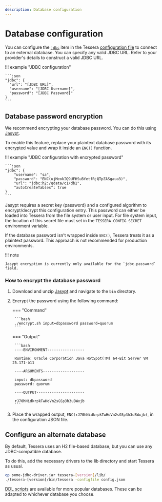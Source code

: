 ```yaml
---
description: Database configuration
---
```


# Database configuration

You can configure the [`jdbc`](../../Reference/SampleConfiguration.md#jdbc) item in the Tessera
[configuration file](Tessera.md) to connect to an external database.
You can specify any valid JDBC URL.
Refer to your provider's details to construct a valid JDBC URL.

!!! example "JDBC configuration"

    ```json
    "jdbc": {
      "url": "[JDBC URL]",
      "username": "[JDBC Username]",
      "password": "[JDBC Password]"
    }
    ```

## Database password encryption

We recommend encrypting your database password.
You can do this using [Jasypt](https://github.com/jasypt/jasypt).

To enable this feature, replace your plaintext database password with its encrypted value and wrap it inside an `ENC()` function.

!!! example "JDBC configuration with encrypted password"

    ```json
    "jdbc": {
        "username": "sa",
        "password": "ENC(ujMeokIQ9UFHSuBYetfRjQTpZASgaua3)",
        "url": "jdbc:h2:/qdata/c1/db1",
        "autoCreateTables": true
    }
    ```

Jasypt requires a secret key (password) and a configured algorithm to encrypt/decrypt this configuration entry.
This password can either be loaded into Tessera from the file system or user input.
For file system input, the location of this secret file must set in the `TESSERA_CONFIG_SECRET` environment variable.

If the database password isn't wrapped inside `ENC()`, Tessera treats it as a plaintext password.
This approach is not recommended for production environments.

!!! note

    Jasypt encryption is currently only available for the `jdbc.password` field.

### How to encrypt the database password

1. Download and unzip [Jasypt](https://github.com/jasypt/jasypt) and navigate to the `bin` directory.
1. Encrypt the password using the following command:

    === "Command"

        ```bash
        ./encrypt.sh input=dbpassword password=quorum
        ```

    === "Output"

        ```bash
        ----ENVIRONMENT-----------------

        Runtime: Oracle Corporation Java HotSpot(TM) 64-Bit Server VM 25.171-b11

        ----ARGUMENTS-------------------

        input: dbpassword
        password: quorum

        ----OUTPUT----------------------

        rJ70hNidkrpkTwHoVn2sGSp3h3uBWxjb
        ```

1. Place the wrapped output, `ENC(rJ70hNidkrpkTwHoVn2sGSp3h3uBWxjb)`, in the configuration JSON file.

## Configure an alternate database

By default, Tessera uses an H2 file-based database, but you can use any JDBC-compatible database.

To do this, add the necessary drivers to the lib directory and start Tessera as usual.

```bash
cp some-jdbc-driver.jar tessera-[version]/lib/
./tessera-[version]/bin/tessera -configfile config.json
```

[DDL scripts] are available for more popular databases.
These can be adapted to whichever database you choose.

<!-- links -->
[DDL scripts]: https://github.com/ConsenSys/tessera/tree/master/ddls/create-table
